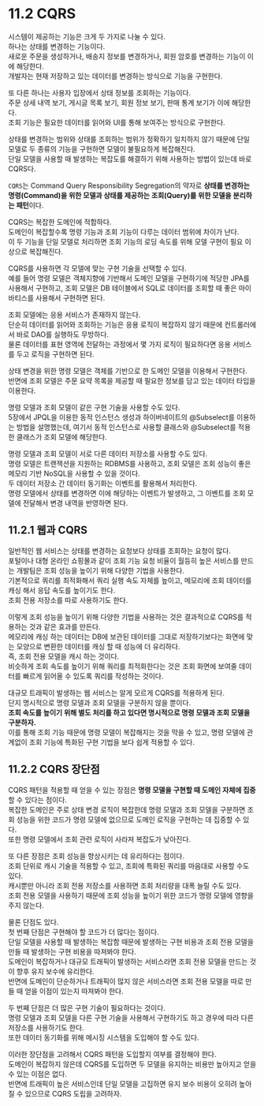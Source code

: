 # 11.2 CQRS

시스템이 제공하는 기능은 크게 두 가지로 나눌 수 있다.  
하나는 상태를 변경하는 기능이다.  
새로운 주문을 생성하거나, 배송지 정보를 변경하거나, 회원 암호를 변경하는 기능이 이에 해당한다.  
개발자는 현재 저장하고 있는 데이터를 변경하는 방식으로 기능을 구현한다.

또 다른 하나는 사용자 입장에서 상태 정보를 조회하는 기능이다.  
주문 상세 내역 보기, 게시글 목록 보기, 회원 정보 보기, 판매 통계 보기가 이에 해당한다.  
조회 기능은 필요한 데이터를 읽어와 UI를 통해 보여주는 방식으로 구현한다.

상태를 변경하는 범위와 상태를 조회하는 범위가 정확하기 일치하지 않기 때문에 단일 모델로 두 종류의 기능을 구현하면 모델이 불필요하게 복잡해진다.  
단일 모델을 사용할 때 발생하는 복잡도를 해결하기 위해 사용하는 방법이 있는데 바로 CQRS다.

`CQRS`는 Command Query Responsibility Segregation의 약자로 **상태를 변경하는 명령(Command)을 위한 모델과 상태를 제공하는 조회(Query)를 위한 모델을 분리하는 패턴**이다.

CQRS는 복잡한 도메인에 적합하다.  
도메인이 복잡할수록 명령 기능과 조회 기능이 다루는 데이터 범위에 차이가 난다.  
이 두 기능을 단일 모델로 처리하면 조회 기능의 로딩 속도를 위해 모델 구현이 필요 이상으로 복잡해진다.

CQRS를 사용하면 각 모델에 맞는 구현 기술을 선택할 수 있다.  
예를 들어 명령 모델은 객체지향에 기반해서 도메인 모델을 구현하기에 적당한 JPA를 사용해서 구현하고, 조회 모델은 DB 테이블에서 SQL로 데이터를 조회할 때 좋은 마이바티스를 사용해서 구현하면 된다.

조회 모델에는 응용 서비스가 존재하지 않는다.  
단순히 데이터를 읽어와 조회하는 기능은 응용 로직이 복잡하지 않기 때문에 컨트롤러에서 바로 DAO를 실행하도 무방하다.  
물론 데이터를 표현 영역에 전달하는 과정에서 몇 가지 로직이 필요하다면 응용 서비스를 두고 로직을 구현하면 된다.

상태 변경을 위한 명령 모델은 객체를 기반으로 한 도메인 모델을 이용해서 구현한다.  
반면에 조회 모델은 주문 요약 목록을 제공할 때 필요한 정보를 담고 있는 데이터 타입을 이용한다.

명령 모델과 조회 모델이 같은 구현 기술을 사용할 수도 있다.  
5장에서 JPQL을 이용한 동적 인스턴스 생성과 하이버네이트의 @Subselect를 이용하는 방법을 설명했는데, 여기서 동적 인스턴스로 사용할 클래스와 @Subselect를 적용한 클래스가 조회 모델에 해당한다.

명령 모델과 조회 모델이 서로 다른 데이터 저장소를 사용할 수도 있다.  
명령 모델은 트랜잭션을 지원하는 RDBMS를 사용하고, 조회 모델은 조회 성능이 좋은 메모리 기반 NoSQL을 사용할 수 있을 것이다.  
두 데이터 저장소 간 데이터 동기화는 이벤트를 활용해서 처리한다.  
명령 모델에서 상태를 변경하면 이에 해당하는 이벤트가 발생하고, 그 이벤트를 조회 모델에 전달해서 변경 내역을 반영하면 된다.

## 11.2.1 웹과 CQRS

일반적인 웹 서비스는 상태를 변경하는 요청보다 상태를 조회하는 요청이 많다.  
포털이나 대형 온라인 쇼핑몰과 같이 조회 기능 요청 비율이 월등히 높은 서비스를 만드는 개발팀은 조회 성능을 높이기 위해 다양한 기법을 사용한다.  
기본적으로 쿼리를 최적화해서 쿼리 실행 속도 자체를 높이고, 메모리에 조회 데이터를 캐싱 해서 응답 속도를 높이기도 한다.  
조회 전용 저장소를 따로 사용하기도 한다.

이렇게 조회 성능을 높이기 위해 다양한 기법을 사용하는 것은 결과적으로 CQRS를 적용하는 것과 같은 효과를 만든다.  
메모리에 캐싱 하는 데이터는 DB에 보관된 데이터를 그대로 저장하기보다는 화면에 맞는 모양으로 변환한 데이터를 캐싱 할 때 성능에 더 유리하다.  
즉, 조회 전용 모델을 캐시 하는 것이다.  
비슷하게 조회 속도를 높이기 위해 쿼리를 최적화한다는 것은 조회 화면에 보여줄 데이터를 빠르게 읽어올 수 있도록 쿼리를 작성하는 것이다.

대규모 트래픽이 발생하는 웹 서비스는 알게 모르게 CQRS를 적용하게 된다.  
단지 명시적으로 명령 모델과 조회 모델을 구분하지 않을 뿐이다.  
**조회 속도를 높이기 위해 별도 처리를 하고 있다면 명시적으로 명령 모델과 조회 모델을 구분하자.**  
이를 통해 조회 기능 때문에 명령 모델이 복잡해지는 것을 막을 수 있고, 명령 모델에 관계없이 조회 기능에 특화된 구현 기법을 보다 쉽게 적용할 수 있다.

## 11.2.2 CQRS 장단점

CQRS 패턴을 적용할 때 얻을 수 있는 장점은 **명령 모델을 구현할 때 도메인 자체에 집중**할 수 있다는 점이다.  
복잡한 도메인은 주로 상태 변경 로직이 복잡한데 명령 모델과 조회 모델을 구분하면 조회 성능을 위한 코드가 명령 모델에 없으므로 도메인 로직을 구현하는 데 집중할 수 있다.  
또한 명령 모델에서 조회 관련 로직이 사라져 복잡도가 낮아진다.

또 다른 장점은 조회 성능을 향상시키는 데 유리하다는 점이다.  
조회 단위로 캐시 기술을 적용할 수 있고, 조회에 특화된 쿼리를 마음대로 사용할 수도 있다.  
캐시뿐만 아니라 조회 전용 저장소를 사용하면 조회 처리량을 대폭 늘릴 수도 있다.  
조회 전용 모델을 사용하기 때문에 조회 성능을 높이기 위한 코드가 명령 모델에 영향을 주지 않는다.

물론 단점도 있다.  
첫 번째 단점은 구현해야 할 코드가 더 많다는 점이다.  
단일 모델을 사용할 때 발생하는 복잡함 때문에 발생하는 구현 비용과 조회 전용 모델을 만들 때 발생하는 구현 비용을 따져봐야 한다.  
도메인이 복잡하거나 대규모 트래픽이 발생하는 서비스라면 조회 전용 모델을 만드는 것이 향후 유지 보수에 유리한다.  
반면에 도메인이 단순하거나 트래픽이 많지 않은 서비스라면 조회 전용 모델을 따로 만들 때 얻을 이점이 있는지 따져봐야 한다.

두 번째 단점은 더 많은 구현 기술이 필요하다는 것이다.  
명령 모델과 조회 모델을 다른 구현 기술을 사용해서 구현하기도 하고 경우에 따라 다른 저장소를 사용하기도 한다.  
또한 데이터 동기화를 위해 메시징 시스템을 도입해야 할 수도 있다.

이러한 장단점을 고려해서 CQRS 패턴을 도입할지 여부를 결정해야 한다.  
도메인이 복잡하지 않은데 CQRS를 도입하면 두 모델을 유지하는 비용만 높아지고 얻을 수 있는 이점은 없다.  
반면에 트래픽이 높은 서비스인데 단일 모델을 고집하면 유지 보수 비용이 오히려 높아질 수 있으므로 CQRS 도립을 고려하자.
